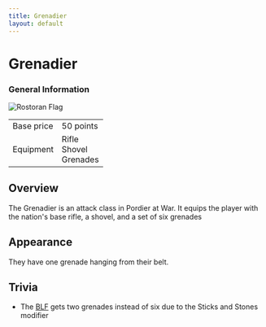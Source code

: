```yaml
---
title: Grenadier
layout: default
---
```


<div class="main-content">
  <h1>Grenadier</h1>

  <div class="infobox">
    <h3>General Information</h3>
    <img src="/images/" alt="Rostoran Flag" />
    <table>
      <tr>
        <td>Base price</td>
        <td>50 points</td>
      </tr>
      <tr>
        <td>Equipment</td>
        <td>Rifle<br />Shovel<br />Grenades</td>
      </tr>
    </table>
  </div>

  <div class="section">
    <h2>Overview</h2>
    <p>
      The Grenadier is an attack class in Pordier at War. It equips the player with the nation's
      base rifle, a shovel, and a set of six grenades
    </p>
  </div>

  <div class="section">
    <h2>Appearance</h2>
    <p>They have one grenade hanging from their belt.</p>
  </div>

  <div class="section">
    <h2>Trivia</h2>
    <ul>
      <li>The <a href="/_factions/blf.md">BLF</a> gets two grenades instead of six due to the Sticks and Stones modifier</li>
    </ul>
  </div>
</div>
